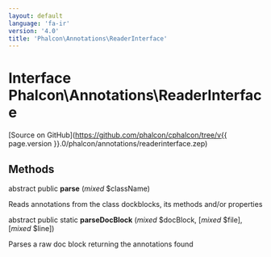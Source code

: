 ```yaml
---
layout: default
language: 'fa-ir'
version: '4.0'
title: 'Phalcon\Annotations\ReaderInterface'
---
```


# Interface **Phalcon\Annotations\ReaderInterface**

[Source on GitHub](https://github.com/phalcon/cphalcon/tree/v{{ page.version }}.0/phalcon/annotations/readerinterface.zep)

## Methods

abstract public **parse** (*mixed* $className)

Reads annotations from the class dockblocks, its methods and/or properties

abstract public static **parseDocBlock** (*mixed* $docBlock, [*mixed* $file], [*mixed* $line])

Parses a raw doc block returning the annotations found